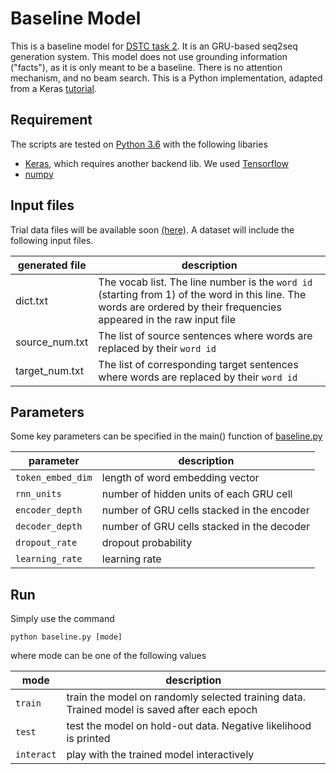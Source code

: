 # Baseline Model
This is a baseline model for [DSTC task 2](https://github.com/DSTC-MSR-NLP/DSTC7-End-to-End-Conversation-Modeling). It is an GRU-based seq2seq generation system. This model does not use grounding information ("facts"), as it is only meant to be a baseline. There is no attention mechanism, and no beam search. This is a Python implementation, adapted from a Keras [tutorial](https://blog.keras.io/a-ten-minute-introduction-to-sequence-to-sequence-learning-in-keras.html). 

## Requirement
The scripts are tested on [Python 3.6](https://www.python.org/downloads/) with the following libaries
* [Keras](https://keras.io/), which requires another backend lib. We used [Tensorflow](https://www.tensorflow.org/)
* [numpy](http://www.numpy.org/)

## Input files
Trial data files will be available soon [(here)](../blob/master/data_extract). A dataset will include the following input files.

|generated file|description|
|---|---|
|dict.txt|The vocab list. The line number is the `word id` (starting from 1) of the word in this line. The words are ordered by their frequencies appeared in the raw input file|
|source_num.txt|The list of source sentences where words are replaced by their `word id`|
|target_num.txt|The list of corresponding target sentences where words are replaced by their `word id`|

## Parameters
Some key parameters can be specified in the main() function of [baseline.py](../blob/master/baseline/baseline.py)

|parameter|description|
|---------|-------|
|`token_embed_dim` | length of word embedding vector |
|`rnn_units`| number of hidden units of each GRU cell|
|`encoder_depth`| number of GRU cells stacked in the encoder|
|`decoder_depth`| number of GRU cells stacked in the decoder|
|`dropout_rate`| dropout probability|
|`learning_rate`| learning rate|

## Run
Simply use the command
```
python baseline.py [mode]
```
where mode can be one of the following values

|mode|description|
|---------|-------|
|`train` | train the model on randomly selected training data. Trained model is saved after each epoch |
|`test`| test the model on hold-out data. Negative likelihood is printed|
|`interact`| play with the trained model interactively|

